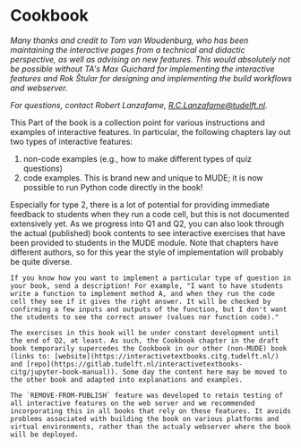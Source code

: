 # Cookbook

_Many thanks and credit to Tom van Woudenburg, who has been maintaining the interactive pages from a technical and didactic perspective, as well as advising on new features. This would absolutely not be possible without TA's Max Guichard for implementing the interactive features and Rok Štular for designing and implementing the build workflows and webserver._

_For questions, contact Robert Lanzafame, R.C.Lanzafame@tudelft.nl._

This Part of the book is a collection point for various instructions and examples of interactive features. In particular, the following chapters lay out two types of interactive features:
1. non-code examples (e.g., how to make different types of quiz questions)
2. code examples. This is brand new and unique to MUDE; it is now possible to run Python code directly in the book!

Especially for type 2, there is a lot of potential for providing immediate feedback to students when they run a code cell, but this is not documented extensively yet. As we progress into Q1 and Q2, you can also look through the actual (published) book contents to see interactive exercises that have been provided to students in the MUDE module. Note that chapters have different authors, so for this year the style of implementation will probably be quite diverse.

```{admonition} Are you developing educational content?
If you know how you want to implement a particular type of question in your book, send a description! For example, "I want to have students write a function to implement method A, and when they run the code cell they see if it gives the right answer. It will be checked by confirming a few inputs and outputs of the function, but I don't want the students to see the correct answer (values nor function code)."
```

```{note}
The exercises in this book will be under constant development until the end of Q2, at least. As such, the Cookbook chapter in the draft book temporarily supercedes the Cookbook in our other (non-MUDE) book (links to: [website](https://interactivetextbooks.citg.tudelft.nl/) and [repo](https://gitlab.tudelft.nl/interactivetextbooks-citg/jupyter-book-manual)). Some day the content here may be moved to the other book and adapted into explanations and examples.

The `REMOVE-FROM-PUBLISH` feature was developed to retain testing of all interactive features on the web server and we recommended incorporating this in all books that rely on these features. It avoids problems associated with building the book on various platforms and virtual environments, rather than the actualy webserver where the book will be deployed.
```